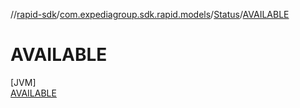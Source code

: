 //[rapid-sdk](../../../../index.md)/[com.expediagroup.sdk.rapid.models](../../index.md)/[Status](../index.md)/[AVAILABLE](index.md)

# AVAILABLE

[JVM]\
[AVAILABLE](index.md)

